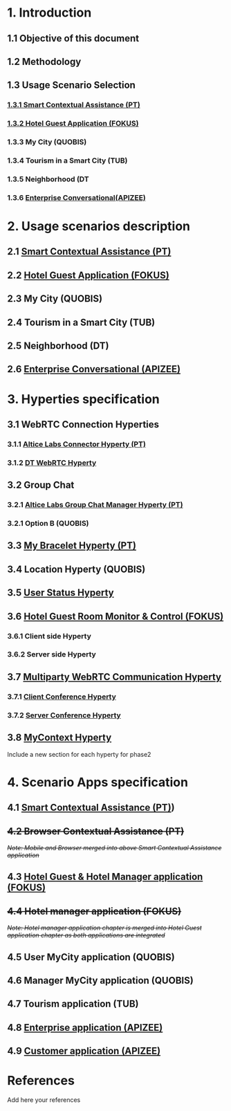 # 1. Introduction
## 1.1 Objective of this document
## 1.2 Methodology
## 1.3 Usage Scenario Selection
### [1.3.1 Smart Contextual Assistance (PT)](smart-contextual-assistance\selection\readme.md)
### [1.3.2	Hotel Guest Application (FOKUS)](./Fokus_hotel_guest_contributions/ch_1_3_2_Hotel_Guest_Application/readme.md)
### 1.3.3	My City (QUOBIS)
### 1.3.4	Tourism in a Smart City (TUB)
### 1.3.5	Neighborhood (DT
### 1.3.6 [Enterprise Conversational(APIZEE)](./Entreprise-Conversationnal-Apizee/ch_1.3.6_Usage_Scenario_Selection/readme.md)
# 2.	Usage scenarios description
## 2.1	[Smart Contextual Assistance (PT)](smart-contextual-assistance\selection\readme.md)
## 2.2	[Hotel Guest Application (FOKUS)](./Fokus_hotel_guest_contributions/ch_2_2_Hotel_Guest_Application/readme.md)
## 2.3	My City (QUOBIS)
## 2.4	Tourism in a Smart City (TUB)
## 2.5	Neighborhood (DT)
## 2.6	[Enterprise Conversational (APIZEE)](./Entreprise-Conversationnal-Apizee/ch_2.6_Usage_scenarios_description/readme.md)
# 3.	Hyperties specification
## 3.1 WebRTC Connection Hyperties
### 3.1.1	[Altice Labs Connector Hyperty	(PT)](https://github.com/reTHINK-project/dev-hyperty/blob/master/docs/connector/readme.md)
### 3.1.2 [DT WebRTC Hyperty](https://github.com/reTHINK-project/dev-hyperty/blob/master/docs/dtwebrtc/readme.md)
## 3.2	Group Chat
### 3.2.1 [Altice Labs Group Chat Manager Hyperty (PT)](https://github.com/reTHINK-project/dev-hyperty/blob/master/docs/group-chat-manager/readme.md)
### 3.2.1 Option B (QUOBIS)
## 3.3	[My Bracelet Hyperty (PT)](https://github.com/reTHINK-project/dev-hyperty/blob/master/docs/bracelet/readme.md)
## 3.4	Location Hyperty	(QUOBIS)
## 3.5 [User Status Hyperty](./Entreprise-Conversationnal-Apizee/ch_3.5_User_Status_Hyperty/readme.md)
## 3.6	[Hotel Guest Room Monitor & Control (FOKUS)](./Fokus_hotel_guest_contributions/ch_3_6_Hotel_Guest_Room_Monitor_and_Control/readme.md)
### 3.6.1 Client side Hyperty
### 3.6.2 Server side Hyperty
## 3.7 [Multiparty WebRTC Communication Hyperty](./Entreprise-Conversationnal-Apizee/ch_3.7_Multiparty_WebRTC_Communication_Hyperty)
### 3.7.1 [Client Conference Hyperty](./Entreprise-Conversationnal-Apizee/ch_3.7_Multiparty_WebRTC_Communication_Hyperty/readme.md#371-client-conference-hyperty)
### 3.7.2 [Server Conference Hyperty](./Entreprise-Conversationnal-Apizee/ch_3.7_Multiparty_WebRTC_Communication_Hyperty/readme.md#372-server-conference-hyperty)
## 3.8 [MyContext Hyperty](https://github.com/reTHINK-project/dev-hyperty/blob/master/docs/myContext/readme.md)
Include a new section for each hyperty for phase2

# 4.	Scenario Apps specification

## 4.1	[Smart Contextual Assistance (PT)](https://github.com/reTHINK-project/dev-smart-contextual-assistance-app/blob/master/docs/readme.md))

## ~~4.2	Browser Contextual Assistance (PT)~~
~~*Note: Mobile and Browser merged into above Smart Contextual Assistance application*~~
## 4.3	[Hotel Guest & Hotel Manager application (FOKUS)](./Fokus_hotel_guest_contributions/ch_4_3-Hotel-Guest-Hotel-Manager_application/readme.md)
## ~~4.4	Hotel manager application (FOKUS)~~
~~*Note: Hotel manager application chapter is merged into Hotel Guest application chapter as both applications are integrated*~~

## 4.5	User MyCity application (QUOBIS)
## 4.6	Manager MyCity application (QUOBIS)
## 4.7	Tourism application (TUB)
## 4.8	[Enterprise application (APIZEE)](./Entreprise-Conversationnal-Apizee/ch_4.8_Enterprise_application)
## 4.9	[Customer application (APIZEE)](./Entreprise-Conversationnal-Apizee/ch_4.9_Customer_application)
# References
Add here your references
